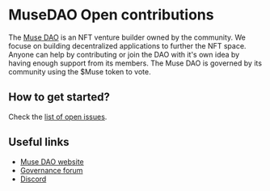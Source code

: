# MuseDAO Open contributions
The [Muse DAO](https://musedao.io/) is an NFT venture builder owned by the community. We focuse on building decentralized applications to further the NFT space. Anyone can help by contributing or join the DAO with it's own idea by having enough support from its members. The Muse DAO is governed by its community using the $Muse token to vote.

## How to get started?

Check the [list of open issues](https://github.com/verynifty/musedao-contribution/issues).

## Useful links
* [Muse DAO website](https://musedao.io/)
* [Governance forum](https://forum.musedao.io/)
* [Discord](https://discord.gg/mmvEKSN)
